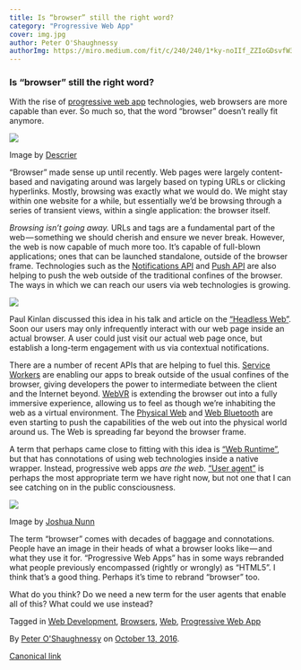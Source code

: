 ```yaml
---
title: Is “browser” still the right word?
category: "Progressive Web App"
cover: img.jpg
author: Peter O'Shaughnessy
authorImg: https://miro.medium.com/fit/c/240/240/1*ky-noIIf_ZZIoGDsvfW3AA.jpeg
---
```


### Is “browser” still the right word?

With the rise of [progressive web app](https://www.smashingmagazine.com/2016/09/the-building-blocks-of-progressive-web-apps/) technologies, web browsers are more capable than ever. So much so, that the word “browser” doesn’t really fit anymore.

![](https://cdn-images-1.medium.com/max/600/1*hnYvoNDhV2Jg_uTv-F2_IA.jpeg)

Image by [Descrier](http://descrier.co.uk/)

“Browser” made sense up until recently. Web pages were largely content-based and navigating around was largely based on typing URLs or clicking hyperlinks. Mostly, browsing was exactly what we would do. We might stay within one website for a while, but essentially we’d be browsing through a series of transient views, within a single application: the browser itself.

_Browsing isn’t going away._ URLs and <a> tags are a fundamental part of the web — something we should cherish and ensure we never break. However, the web is now capable of much more too. It’s capable of full-blown applications; ones that can be launched standalone, outside of the browser frame. Technologies such as the [Notifications API](https://developer.mozilla.org/en-US/docs/Web/API/Notifications_API) and [Push API](https://www.w3.org/TR/push-api/) are also helping to push the web outside of the traditional confines of the browser. The ways in which we can reach our users via web technologies is growing.

![](https://cdn-images-1.medium.com/max/800/1*IHvqpYlTUITHYAs4ZH1vbA.png)

Paul Kinlan discussed this idea in his talk and article on the [“Headless Web”](https://paul.kinlan.me/the-headless-web/). Soon our users may only infrequently interact with our web page inside an actual browser. A user could just visit our actual web page once, but establish a long-term engagement with us via contextual notifications.

There are a number of recent APIs that are helping to fuel this. [Service Workers](https://developer.mozilla.org/en/docs/Web/API/Service_Worker_API) are enabling our apps to break outside of the usual confines of the browser, giving developers the power to intermediate between the client and the Internet beyond. [WebVR](https://webvr.info/) is extending the browser out into a fully immersive experience, allowing us to feel as though we’re inhabiting the web as a virtual environment. The [Physical Web](https://google.github.io/physical-web/) and [Web Bluetooth](https://developer.mozilla.org/en-US/docs/Web/API/Web_Bluetooth_API) are even starting to push the capabilities of the web out into the physical world around us. The Web is spreading far beyond the browser frame.

A term that perhaps came close to fitting with this idea is [“Web Runtime”](https://wiki.mozilla.org/Apps/WebRT), but that has connotations of using web technologies inside a native wrapper. Instead, progressive web apps _are the web_. [“User agent”](https://en.wikipedia.org/wiki/User_agent) is perhaps the most appropriate term we have right now, but not one that I can see catching on in the public consciousness.

![](https://cdn-images-1.medium.com/max/600/1*_QnuINukIw1MxkGKqvJSew.png)

Image by [Joshua Nunn](https://www.flickr.com/photos/joshnunn)

The term “browser” comes with decades of baggage and connotations. People have an image in their heads of what a browser looks like — and what they use it for. “Progressive Web Apps” has in some ways rebranded what people previously encompassed (rightly or wrongly) as “HTML5”. I think that’s a good thing. Perhaps it’s time to rebrand “browser” too.

What do you think? Do we need a new term for the user agents that enable all of this? What could we use instead?

Tagged in [Web Development](https://medium.com/tag/web-development), [Browsers](https://medium.com/tag/browsers), [Web](https://medium.com/tag/web), [Progressive Web App](https://medium.com/tag/progressive-web-app)

By [Peter O'Shaughnessy](https://medium.com/@poshaughnessy) on [October 13, 2016](https://medium.com/p/6815f93b866c).

[Canonical link](https://medium.com/@poshaughnessy/is-browser-still-the-right-word-6815f93b866c)
